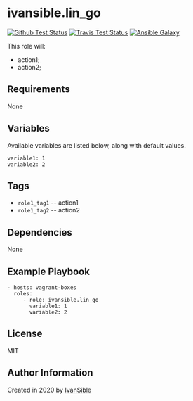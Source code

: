 # ivansible.lin_go

[![Github Test Status](https://github.com/ivansible/lin-go/workflows/Molecule%20test/badge.svg?branch=master)](https://github.com/ivansible/lin-go/actions)
[![Travis Test Status](https://travis-ci.org/ivansible/lin-go.svg?branch=master)](https://travis-ci.org/ivansible/lin-go)
[![Ansible Galaxy](https://img.shields.io/badge/galaxy-ivansible.lin__go-68a.svg?style=flat)](https://galaxy.ansible.com/ivansible/lin_go/)

This role will:
 - action1;
 - action2;


## Requirements

None


## Variables

Available variables are listed below, along with default values.

    variable1: 1
    variable2: 2


## Tags

- `role1_tag1` -- action1
- `role1_tag2` -- action2


## Dependencies

None


## Example Playbook

    - hosts: vagrant-boxes
      roles:
         - role: ivansible.lin_go
           variable1: 1
           variable2: 2


## License

MIT


## Author Information

Created in 2020 by [IvanSible](https://github.com/ivansible)

